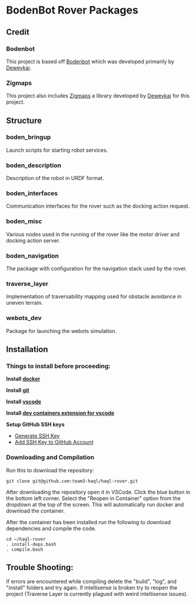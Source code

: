 # BodenBot Rover Packages

## Credit

### Bodenbot
This project is based off [Bodenbot](https://github.com/team19-haql/haql-rover/commits/main/) which was developed primarily by [Deweykai](https://github.com/deweykai).

### Zigmaps
This project also includes [Zigmaps](https://github.com/deweykai/zigmaps) a library developed by [Deweykai](https://github.com/deweykai) for this project.

## Structure

### boden_bringup

Launch scripts for starting robot services.

### boden_description

Description of the robot in URDF format.

### boden_interfaces

Communication interfaces for the rover such as the docking action request.

### boden_misc

Various nodes used in the running of the rover like the motor driver and
docking action server.

### boden_navigation

The package with configuration for the navigation stack used by the rover.

### traverse_layer

Implementation of traversability mapping used for obstacle avoidance in
uneven terrain.

### webots_dev

Package for launching the webots simulation.

## Installation

### Things to install before proceeding:

**Install [docker](https://www.docker.com/products/docker-desktop/)**

**Install [git](https://git-scm.com/downloads)**

**Install [vscode](https://code.visualstudio.com/download)**

**Install [dev containers extension for vscode](https://marketplace.visualstudio.com/items?itemName=ms-vscode-remote.remote-containers)**

**Setup GitHub SSH keys**
- [Generate SSH Key](https://docs.github.com/en/authentication/connecting-to-github-with-ssh/generating-a-new-ssh-key-and-adding-it-to-the-ssh-agent)
- [Add SSH Key to GitHub Account](https://docs.github.com/en/authentication/connecting-to-github-with-ssh/adding-a-new-ssh-key-to-your-github-account)

### Downloading and Compilation

Run this to download the repository:
```console
git clone git@github.com:team3-haql/haql-rover.git
```

After downloading the repository open it in VSCode.
Click the blue button in the bottom left corner.
Select the "Reopen in Container" option from the dropdown at the top of the screen.
This will automatically run docker and download the container.

After the container has been installed run the following to download dependencies and compile the code.
```console
cd ~/haql-rover
. install-deps.bash
. compile.bash
```

## Trouble Shooting:

If errors are encountered while compiling delete the "build", "log", and "install" folders and try again.
If intellisense is broken try to reopen the project (Traverse Layer is currently plagued with weird intellisense issues).